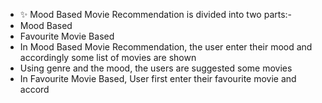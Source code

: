 - ✨ Mood Based Movie Recommendation is divided into two parts:-
- Mood Based
- Favourite Movie Based
- In Mood Based Movie Recommendation, the user enter their mood and accordingly some list of movies are shown
- Using genre and the mood, the users are suggested some movies
- In Favourite Movie Based, User first enter their favourite movie and accord
